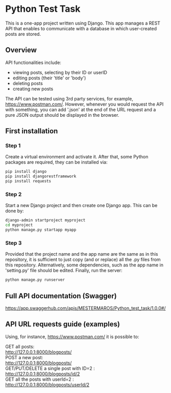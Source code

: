 # Python Test Task
This is a one-app project written using Django. This app manages a REST API that enables to communicate with a database in which user-created posts are stored.   

## Overview
API functionalities include:
* viewing posts, selecting by their ID or userID
* editing posts (their 'title' or 'body')
* deleting posts
* creating new posts

The API can be tested using 3rd party services, for example, https://www.postman.com/.
However, whenever you would request the API with something, you can add '.json' at the end of the URL request and a pure JSON output should be displayed in the browser.

## First installation
### Step 1
Create a virtual environment and activate it. After that, some Python packages are required, they can be installed via:
```bash
pip install django
pip install djangorestframework
pip install requests 
```
### Step 2
Start a new Django project and then create one Django app. This can be done by:
```bash
django-admin startproject myproject
cd myproject
python manage.py startapp myapp
```
### Step 3
Provided that the project name and the app name are the same as in this repository, it is sufficient to just copy (and or replace) all the .py files from this repository. Alternatively, some dependencies, such as the app name in 'setting.py' file should be edited. Finally, run the server:
```bash
python manage.py runserver
```

## Full API documentation (Swagger)
https://app.swaggerhub.com/apis/MESTERMAROS/Python_test_task/1.0.0#/

## API URL requests guide (examples)
Using, for instance, https://www.postman.com/ it is possible to: 

GET all posts: \
http://127.0.0.1:8000/blogposts/ \
POST a new post: \
http://127.0.0.1:8000/blogposts/ \
GET/PUT/DELETE a single post with ID=2 : \
http://127.0.0.1:8000/blogposts/id/2 \
GET all the posts with userId=2 : \
http://127.0.0.1:8000/blogposts/userId/2
